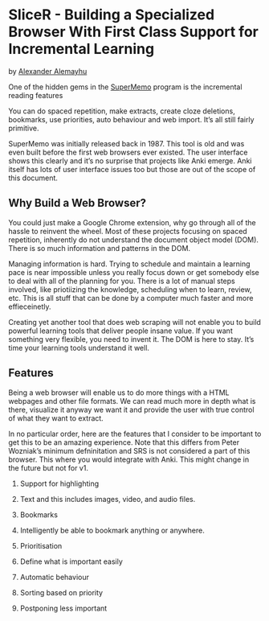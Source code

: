 # SliceR - Building a Specialized Browser With First Class Support for Incremental Learning 
by [Alexander Alemayhu](mailto:alexander@alemayhu.com)

One of the hidden gems in the [SuperMemo](https://www.google.com/url?q=http://supermemopedia.com/wiki/Main_Page&sa=D&source=editors&ust=1663531318000741&usg=AOvVaw0MK3aWK8ALwpVpm_tYlkcH) program is the incremental reading features

You can do spaced repetition, make extracts, create cloze deletions, bookmarks, use priorities, auto behaviour and web import. It’s all still fairly primitive.

SuperMemo was initially released back in 1987. This tool is old and was even built before the first web browsers ever existed. The user interface shows this clearly and it’s no surprise that projects like Anki emerge. Anki itself has lots of user interface issues too but those are out of the scope of this document.

Why Build a Web Browser?
------------------------

You could just make a Google Chrome extension, why go through all of the hassle to reinvent the wheel. Most of these projects focusing on spaced repetition, inherently do not understand the document object model (DOM). There is so much information and patterns in the DOM.

Managing information is hard. Trying to schedule and maintain a learning pace is near impossible unless you really focus down or get somebody else to deal with all of the planning for you. There is a lot of manual steps involved, like priotiizing the knowledge, scheduling when to learn, review, etc. This is all stuff that can be done by a computer much faster and more effieceinetly.

Creating yet another tool that does web scraping will not enable you to build powerful learning tools that deliver people insane value. If you want something very flexible, you need to invent it. The DOM is here to stay. It’s time your learning tools understand it well.

Features
--------

Being a web browser will enable us to do more things with a HTML webpages and other file formats. We can read much more in depth what is there, visualize it anyway we want it and provide the user with true control of what they want to extract.

In no particular order, here are the features that I consider to be important to get this to be an amazing experience. Note that this differs from Peter Wozniak’s minimum defninitation and SRS is not considered a part of this browser. This where you would integrate with Anki. This might change in the future but not for v1.

1.  Support for highlighting

1.  Text and this includes images, video, and audio files.

2.  Bookmarks

1.  Intelligently be able to bookmark anything or anywhere.

3.  Prioritisation

1.  Define what is important easily

4.  Automatic behaviour

1.  Sorting based on priority
2.  Postponing less important
